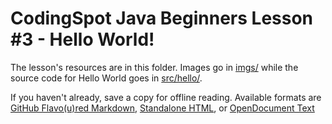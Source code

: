 CodingSpot Java Beginners Lesson #3 - Hello World!
=

The lesson's resources are in this folder. Images go in [imgs/](https://github.com/codingspotnet/csf-archives/tree/master/Java-Beginners/lesson3/imgs) while the source code for Hello World goes in [src/hello/](https://github.com/codingspotnet/csf-archives/tree/master/Java-Beginners/lesson3/src/hello).

If you haven't already, save a copy for offline reading. Available formats are [GitHub Flavo(u)red Markdown](https://github.com/codingspotnet/csf-archives/tree/master/Java-Beginners/lesson3/offline/lesson3-gfm.md), [Standalone HTML](https://github.com/codingspotnet/csf-archives/tree/master/Java-Beginners/lesson3/offline/lesson3-html.html), or [OpenDocument Text](https://github.com/codingspotnet/csf-archives/tree/master/Java-Beginners/lesson3/offline/lesson3-odt.odt)
